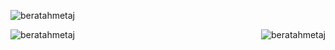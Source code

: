 

<p align="left"> <img src="https://komarev.com/ghpvc/?username=beratahmetaj&label=Profile%20views&color=0e75b6&style=flat" alt="beratahmetaj" /> </p>
<p><img align="right" src="https://github-readme-stats.vercel.app/api/top-langs/?username=beratahmetaj&show_icons=true&locale=en&include_all_commits=true&theme=dark&layout=compact" alt="beratahmetaj" /></p>
<p>&nbsp;<img align="left" src="https://github-readme-stats.vercel.app/api?username=beratahmetaj&show_icons=true&locale=en&include_all_commits=true&theme=dark" alt="beratahmetaj" /></p>



